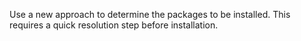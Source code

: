 Use a new approach to determine the packages to be installed. This requires a quick resolution step before installation.
